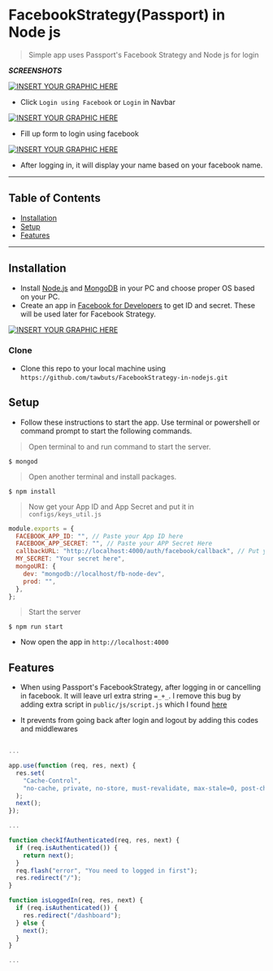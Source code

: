 # FacebookStrategy(Passport) in Node js

> Simple app uses Passport's Facebook Strategy and Node js for login

***SCREENSHOTS***

[![INSERT YOUR GRAPHIC HERE](https://i.imgur.com/PcBJrXC.png)]()

- Click `Login using Facebook` or `Login` in Navbar

[![INSERT YOUR GRAPHIC HERE](https://i.imgur.com/9vw5nrt.png)]()

- Fill up form to login using facebook

[![INSERT YOUR GRAPHIC HERE](https://i.imgur.com/eI3GqMu.png)]()

- After logging in, it will display your name based on your facebook name.

---

## Table of Contents 

- [Installation](#installation)
- [Setup](#setup)
- [Features](#features)

---

## Installation

- Install <a href="https://nodejs.org/en/download/" target="_blank">Node.js</a> and <a href="https://www.mongodb.com/download-center/community" target="_blank">MongoDB</a> in your PC and choose proper OS based on your PC.
- Create an app in <a href="https://developers.facebook.com/" target="_blank">Facebook for Developers</a> to get ID and secret. These will be used later for Facebook Strategy.

[![INSERT YOUR GRAPHIC HERE](https://i.imgur.com/WJitVai.png)]()

### Clone

- Clone this repo to your local machine using `https://github.com/tawbuts/FacebookStrategy-in-nodejs.git`

## Setup

- Follow these instructions to start the app. Use terminal or powershell or command prompt to start the following commands.

> Open terminal to and run command to start the server.

```shell
$ mongod
```

> Open another terminal and install packages. 

```shell
$ npm install
```

> Now get your App ID and App Secret and put it in `configs/keys_util.js`

```javascript
module.exports = {
  FACEBOOK_APP_ID: "", // Paste your App ID here
  FACEBOOK_APP_SECRET: "", // Paste your APP Secret Here
  callbackURL: "http://localhost:4000/auth/facebook/callback", // Put your callback url here 
  MY_SECRET: "Your secret here",
  mongoURI: {
    dev: "mongodb://localhost/fb-node-dev",
    prod: "",
  },
};
```

> Start the server

```shell
$ npm run start
```

- Now open the app in `http://localhost:4000`

## Features

- When using Passport's FacebookStrategy, after logging in or cancelling in facebook. It will leave url extra string `=_+_`. I remove this bug by adding extra script in `public/js/script.js` which I found <a href="https://github.com/jaredhanson/passport-facebook/issues/12" target="_blank">here</a>

- It prevents from going back after login and logout by adding this codes and middlewares

```javascript

...

app.use(function (req, res, next) {
  res.set(
    "Cache-Control",
    "no-cache, private, no-store, must-revalidate, max-stale=0, post-check=0, pre-check=0"
  );
  next();
});

...

function checkIfAuthenticated(req, res, next) {
  if (req.isAuthenticated()) {
    return next();
  }
  req.flash("error", "You need to logged in first");
  res.redirect("/");
}

function isLoggedIn(req, res, next) {
  if (req.isAuthenticated()) {
    res.redirect("/dashboard");
  } else {
    next();
  }
}

...

```
